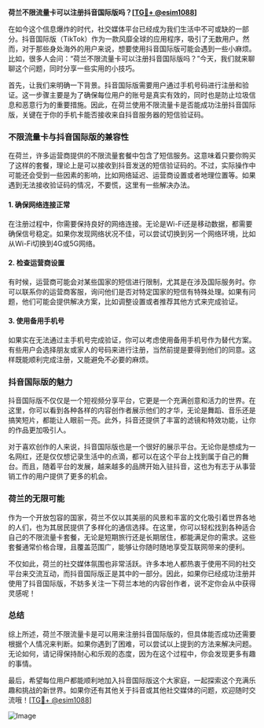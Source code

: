 **荷兰不限流量卡可以注册抖音国际版吗？[[TG💪+ @esim1088](https://t.me/s/esim1088)]**

在如今这个信息爆炸的时代，社交媒体平台已经成为我们生活中不可或缺的一部分。抖音国际版（TikTok）作为一款风靡全球的应用程序，吸引了无数用户。然而，对于那些身处海外的用户来说，想要使用抖音国际版可能会遇到一些小麻烦。比如，很多人会问：“荷兰不限流量卡可以注册抖音国际版吗？”今天，我们就来聊聊这个问题，同时分享一些实用的小技巧。

首先，让我们来明确一下背景。抖音国际版需要用户通过手机号码进行注册和验证。这一步骤主要是为了确保每位用户的账号是真实有效的，同时也是防止垃圾信息和恶意行为的重要措施。因此，在荷兰使用不限流量卡是否能成功注册抖音国际版，关键在于你的手机卡能否接收来自抖音服务器的短信验证码。

### 不限流量卡与抖音国际版的兼容性

在荷兰，许多运营商提供的不限流量套餐中包含了短信服务。这意味着只要你购买了这样的套餐，理论上是可以接收到抖音发送的短信验证码的。不过，实际操作中可能还会受到一些因素的影响，比如网络延迟、运营商设置或者地理位置等。如果遇到无法接收验证码的情况，不要慌，这里有一些解决办法。

#### 1. 确保网络连接正常

在注册过程中，你需要保持良好的网络连接。无论是Wi-Fi还是移动数据，都需要确保信号稳定。如果你发现网络状况不佳，可以尝试切换到另一个网络环境，比如从Wi-Fi切换到4G或5G网络。

#### 2. 检查运营商设置

有时候，运营商可能会对某些国家的短信进行限制，尤其是在涉及国际服务时。你可以联系你的运营商客服，询问他们是否对特定国家的短信有特殊处理。如果有问题，他们可能会提供解决方案，比如调整设置或者推荐其他方式来完成验证。

#### 3. 使用备用手机号

如果实在无法通过主手机号完成验证，你可以考虑使用备用手机号作为替代方案。有些用户会选择朋友或家人的号码来进行注册，当然前提是要得到他们的同意。这样既能顺利完成注册，又能避免不必要的麻烦。

### 抖音国际版的魅力

抖音国际版不仅仅是一个短视频分享平台，它更是一个充满创意和活力的世界。在这里，你可以看到各种各样的内容创作者展示他们的才华，无论是舞蹈、音乐还是搞笑短片，都能让人眼前一亮。此外，抖音还提供了丰富的滤镜和特效功能，让你的作品更加吸引人。

对于喜欢创作的人来说，抖音国际版也是一个很好的展示平台。无论你是想成为一名网红，还是仅仅想记录生活中的点滴，都可以在这个平台上找到属于自己的舞台。而且，随着平台的发展，越来越多的品牌开始入驻抖音，这也为有志于从事营销工作的用户提供了更多的机会。

### 荷兰的无限可能

作为一个开放包容的国家，荷兰不仅以其美丽的风景和丰富的文化吸引着世界各地的人们，也为其居民提供了多样化的通信选择。在这里，你可以轻松找到各种适合自己的不限流量卡套餐，无论是短期旅行还是长期居住，都能满足你的需求。这些套餐通常价格合理，且覆盖范围广，能够让你随时随地享受互联网带来的便利。

不仅如此，荷兰的社交媒体氛围也非常活跃。许多本地人都热衷于使用不同的社交平台来交流互动，而抖音国际版正是其中的一部分。因此，如果你已经成功注册并使用了抖音国际版，不妨多关注一下荷兰本地的内容创作者，说不定你会从中获得灵感呢！

### 总结

综上所述，荷兰不限流量卡是可以用来注册抖音国际版的，但具体能否成功还需要根据个人情况来判断。如果你遇到了困难，可以尝试以上提到的方法来解决问题。无论如何，请记得保持耐心和乐观的态度，因为在这个过程中，你会发现更多有趣的事情。

最后，希望每位用户都能顺利地加入抖音国际版这个大家庭，一起探索这个充满乐趣和挑战的新世界。如果你还有其他关于抖音或其他社交媒体的问题，欢迎随时交流哦！[[TG💪+ @esim1088](https://t.me/s/esim1088)]

![Image](https://i.postimg.cc/4NQfJmqS/Snipaste-2025-05-13-00-14-12.png)